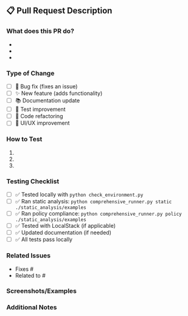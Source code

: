 ## 📋 Pull Request Description

### What does this PR do?
<!-- Briefly describe what your changes do -->
- 
- 
- 

### Type of Change
<!-- Check the box that applies -->
- [ ] 🐛 Bug fix (fixes an issue)
- [ ] ✨ New feature (adds functionality)  
- [ ] 📚 Documentation update
- [ ] 🧪 Test improvement
- [ ] 🔧 Code refactoring
- [ ] 🎨 UI/UX improvement

### How to Test
<!-- How can reviewers test your changes? -->
1. 
2. 
3. 

### Testing Checklist
<!-- Check all that apply -->
- [ ] ✅ Tested locally with `python check_environment.py`
- [ ] ✅ Ran static analysis: `python comprehensive_runner.py static ./static_analysis/examples`
- [ ] ✅ Ran policy compliance: `python comprehensive_runner.py policy ./static_analysis/examples`
- [ ] ✅ Tested with LocalStack (if applicable)
- [ ] ✅ Updated documentation (if needed)
- [ ] ✅ All tests pass locally

### Related Issues
<!-- Link any related issues -->
- Fixes #
- Related to #

### Screenshots/Examples
<!-- If applicable, add screenshots or code examples -->

### Additional Notes
<!-- Any additional information for reviewers -->
